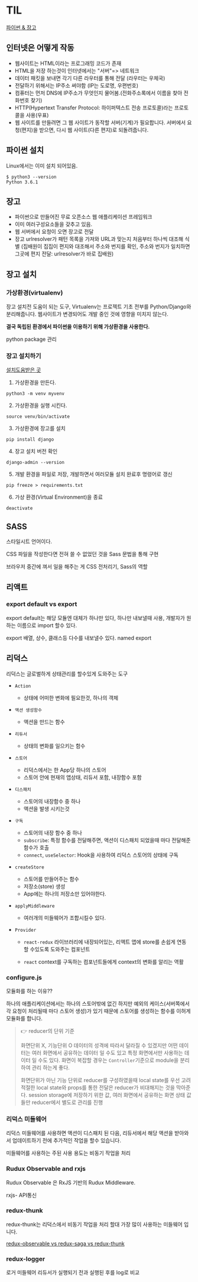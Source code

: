 # TIL

[파이썬 & 장고](https://tutorial.djangogirls.org/ko/python_installation/)

## 인터넷은 어떻게 작동

- 웹사이트는 HTML이라는 프로그래밍 코드가 존재
- HTML을 저장 하는것이 인터넷에서는 "서버"=> 네트워크
- 데이터 패킷을 보내면 각기 다른 라우터를 통해 전달 (라우터는 우체국)
- 전달하기 위해서는 IP주소 써야함 (IP는 도로명, 우편번호)
- 컴퓨터는 먼저 DNS에 IP주소가 무엇인지 물어봄.(전화주소록에서 이름을 찾아 전화번호 찾기)
- HTTP(Hypertext Transfer Protocol: 하이퍼텍스트 전송 프로토콜)라는 프로토콜을 사용(우표)
- 웹 사이트를 만들려면 그 웹 사이트가 동작할 서버(기계)가 필요합니다. 서버에서 요청(편지)을 받으면, 다시 웹 사이트(다른 편지)로 되돌려줍니다.

## 파이썬 설치

Linux에서는 이미 설치 되어있음.

```
$ python3 --version
Python 3.6.1
```

## 장고

- 파이썬으로 만들어진 무료 오픈소스 웹 애플리케이션 프레임워크
- 이미 여러구성요소들을 갖추고 있음.
- 웹 서버에서 요청이 오면 장고로 전달
- 장고 urlresolver가 패턴 목록을 가져와 URL과 맞는지 처음부터 하나씩 대조해 식별 (집배원이 집집이 편지와 대조해서 주소와 번지를 확인, 주소와 번지가 일치하면 그곳에 편지 전달: urlresolver가 바로 집배원)

## 장고 설치

### 가상환경(virtualenv)

장고 설치전 도움이 되는 도구, Virtualenv는 프로젝트 기초 전부를 Python/Django와 분리해줍니다. 웹사이트가 변경되어도 개발 중인 것에 영향을 미치지 않는다.

**결국 독립된 환경에서 파이썬을 이용하기 위해 가상환경을 사용한다.**

python package 관리

### 장고 설치하기

[설치도움받은 곳](https://dev-yakuza.posstree.com/ko/django/installation/)

1. 가상환경을 만든다.

```
python3 -m venv myvenv
```

2. 가상환경을 실행 시킨다.

```
source venv/bin/activate
```

3. 가상환경에 장고를 설치

```
pip install django
```

4. 장고 설치 버전 확인

```
django-admin --version
```

5. 개발 환경을 파일로 저장, 개발하면서 여러모듈 설치 완료후 명령어로 갱신

```
pip freeze > requirements.txt
```

6. 가상 환경(Virtual Environment)을 종료

```
deactivate
```

## SASS

스타일시트 언어이다.

CSS 파일을 작성한다면 전혀 쓸 수 없었던 것을 Sass 문법을 통해 구현

브라우저 중간에 껴서 일을 해주는 게 CSS 전처리기, Sass의 역할

## 리액트

### export default vs export

export default는 해당 모듈엔 대체가 하나만 있다, 하나만 내보낼때 사용, 개발자가 원하는 이름으로 import 할수 있다.

export 배열, 상수, 클래스등 다수를 내보낼수 있다.
named export

## 리덕스

리덕스는 글로벌하게 상태관리를 할수있게 도와주는 도구

- `Action`

  - 상태에 어떠한 변화에 필요한것, 하나의 객체

- `액션 생성함수`

  - 액션을 만드는 함수

- `리듀서`

  - 상태의 변화를 일으키는 함수

- `스토어`

  - 리덕스에서는 한 App당 하나의 스토어
  - 스토어 안에 현재의 앱상태, 리듀서 포함, 내장함수 포함

- `디스패치`

  - 스토어의 내장함수 중 하나
  - 액션을 발생 시키는것

- `구독`

  - 스토어의 내장 함수 중 하나
  - `subscribe`: 특정 함수를 전달해주면, 액션이 디스패치 되었을때 마다 전달해준 함수가 호출
  - `connect`, `useSelector`: Hook을 사용하여 리덕스 스토어의 상태에 구독

- `createStore`

  - 스토어를 만들어주는 함수
  - 저장소(store) 생성
  - App에는 하나의 저장소만 있어야한다.

- `applyMiddleware`
  - 여러개의 미들웨어가 조합시킬수 있다.

* `Provider`

  - `react-redux` 라이브러리에 내장되어있는, 리액트 앱에 store를 손쉽게 연동 할 수있도록 도와주는 컴포넌트

  - `react` context를 구독하는 컴포넌트들에게 context의 변화를 알리는 역활

### configure.js

모듈화를 하는 이유??

하나의 애플리케이션에서는 하나의 스토어밖에 없긴 하지만 예외의 케이스(서버쪽에서 각 요청이 처리될때 마다 스토어 생성)가 있기 때문에 스토어를 생성하는 함수를 이허게 모듈화를 합니다.

> 👉 reducer의 단위 기준
>
> 화면단위 X, 기능단위 O
> 데이터의 성격에 따라서 달라질 수 있겠지만 어떤 데이터는 여러 화면에서 공유하는 데이터 일 수도 있고 특정 화면에서만 사용하는 데이터 일 수도 있다. 화면이 복잡할 경우는 `Controller`기준으로 module을 분리하여 관리 하는게 좋다.
>
> 화면단위가 아닌 기능 단위로 reducer를 구성하였을때 local state를 우선 고려
> 적절한 local state와 props를 통한 전달은 reducer가 비대해지는 것을 막아준다.
> session storage에 저장하기 위한 값, 여러 화면에서 공유하는 화면 상태 값들만 reducer에서 별도로 관리를 진행

### 리덕스 미들웨어

[](https://i.imgur.com/31tvphE.png)

리덕스 미들웨어를 사용하면 액션이 디스패치 된 다음, 리듀서에서 해당 액션을 받아와서 업데이트하기 전에 추가적인 작업을 할수 있습니다.

미들웨어를 사용하는 주된 사용 용도는 비동기 작업을 처리

### Rudux Observable and rxjs

Rudux Observable 은 RxJS 기반의 Rudux Middleware.

rxjs- API통신

### redux-thunk

redux-thunk는 리덕스에서 비동기 작업을 처리 할대 가장 많이 사용하는 미들웨어 입니다.

[redux-observable vs redux-saga vs redux-thunk](https://www.npmtrends.com/redux-observable-vs-redux-saga-vs-redux-thunk)

### redux-logger

로거 미들웨어
리듀서가 실행되기 전과 실행된 후를 log로 비교
